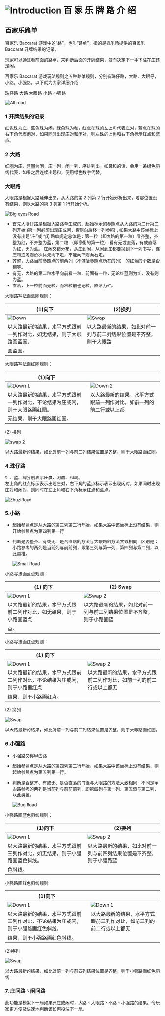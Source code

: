 # ![Introduction](https://res-global.1315cdn.com:11443/statics/game_rules/bjl.png) 百 家 乐 牌 路 介 绍

## 百家乐路单

百家乐 Baccarat 游戏中的“路”，也叫“路单”，指的是娱乐场提供的百家乐 Baccarat 开牌结果的记录。

玩家可以通过看前面的路单，来判断后面的开牌结果，进而决定下一手下注在庄还是闲。

百家乐 Baccarat 游戏玩法规则之五种路单规则，分别有珠仔路，大路，大眼仔，小路，小强路。以下就为大家详细介绍:

珠仔路 大路 大眼路 小路 小强路

<img src = "https://res-global.1315cdn.com:11443/statics/game_rules/img_1.png" alt="All road" class="mw-475" />

### 1.开牌结果的记录

红色珠为庄，蓝色珠为闲，绿色珠为和，红点在珠的左上角代表庄对，蓝点在珠的右下角代表闲对，如果同时出现庄对和闲对，则左珠的上角和右下角标示红点和蓝点。

### 2.大路

红圈为庄，蓝圈为闲，庄一列，闲一列，序排列出，如果和的话，会用一条绿色斜线代表，如果之后连续出现和，便用绿色数字代替。

### 大眼路

大眼路是根据大路延伸出来，从大路的第 2 列第 2 行开始分析出来，若那位置没有结果，则以大路的第 3 列第 1 行开始分析。

<img src ="https://res-global.1315cdn.com:11443/statics/game_rules/img_2.png" class="mw-310" alt="Big eyes Road"/>

- 首先大眼仔路是根据大路路单生成的。起始标示的参照点从大路的第二行第二列开始 (第一列必须出现庄或闲，否则向后移一列参照) , 如果大路中该坐标上没有出现“庄”或
  “闲 路单规定总体是：第一粒（即大路的第一粒）看齐整，齐整为红，不齐整为蓝，第二粒 （即亨衢的第一粒） 看有无或直落，有或直落为红，无为蓝。
  庄闲交错分布，从庄到闲，从闲到庄都要换到下一列书写，连庄和连闲则依次优先向下走，不能向下则向右走。
- 齐整，大路当前参照点的前两列（不包括参照点所在的列） 的红蓝的个数是否相等。
- 有无，大路的第二粒水平向前看一粒，前面有一粒，无论红蓝则为红，没有则为蓝。
- 直落，上一粒前面无粒，而次粒前也无粒，直落为红。

大眼路写法画蓝圈规则：

| (1)向下                                                                    | (2)换列                                                                    |
| -------------------------------------------------------------------------- | -------------------------------------------------------------------------- |
| ![Down](https://res-global.1315cdn.com:11443/statics/game_rules/img_3.png) | ![Swap](https://res-global.1315cdn.com:11443/statics/game_rules/img_4.png) |
| 以大路最新的结果，水平方式跟前一列作对比，如无结果，则于大眼路画蓝圈。     | 以大路最新的结果，如比对前一列与前二列结果位置是不齐整，则于大眼路         |
| 画蓝圈。                                                                   |

大眼路写法画红圈规则：

| (1)向下                                                                        | &nbsp;                                                                       |
| ------------------------------------------------------------------------------ | ---------------------------------------------------------------------------- |
| ![Down 1](https://res-global.1315cdn.com:11443/statics/game_rules/img_5.png)   | ![Down 2](https://res-global.1315cdn.com:11443/statics/game_rules/img_6.png) |
| 以大路最新的结果，水平方式跟前一列作对比，不论结果为庄或闲，则于大眼路画红圈。 | 以大路最新的结果，水平方式跟前一列作对比，如前一列的前二行或以上都           |
| 无结果，则于大眼路画红圈。                                                     |

(2) 换列

<img src="https://res-global.1315cdn.com:11443/statics/game_rules/img_7.png" alt="swap 2" class="mw-135">

以大路最新的结果，如比对前一列与前二列结果位置是齐整，则于大眼路画红圈。

### 4.珠仔路

红、蓝、绿分别表示庄赢、闲赢、和局。  
左上角的红点标示表示出现庄对，右下角的蓝点标示表示出现闲对，如果同时出现庄对和闲对，则同时在左上角和右下角标示红点和蓝点。

 <img class="mw-180" src = "https://res-global.1315cdn.com:11443/statics/game_rules/img_8.png" alt="ZhuziRoad">

### 5.小路

- 起始参照点是从大路的第三列第二行开始，如果大路中该坐标上没有结果，则开始参照点为第四列第一行
- 判断是否整齐、有或无、是否直落的方法与大眼路的方法大致相同，区别是：小路参考的两列是当前列与前前列，即第三列与第一列、第四列与第二列，以此类推。

  <img class="270" src="https://res-global.1315cdn.com:11443/statics/game_rules/img_9.png" alt="Small Road"/>

小路写法画蓝点规则：

| (1) 向下                                                                      | (2) Swap                                                                      |
| ----------------------------------------------------------------------------- | ----------------------------------------------------------------------------- |
| ![Down 1](https://res-global.1315cdn.com:11443/statics/game_rules/img_10.png) | ![Swap 2](https://res-global.1315cdn.com:11443/statics/game_rules/img_11.png) |
| 以大路最新的结果，水平方式跟前二列作对比，如无结果，则于小路画蓝点            | 以大路最新的结果，如比对前一列与前三列结果位置是不齐整，则于小路画蓝          |
| 点。                                                                          |

小路写法画红点规则：

| (1) 向下                                                                      | &nbsp;                                                                        |
| ----------------------------------------------------------------------------- | ----------------------------------------------------------------------------- |
| ![Down 1](https://res-global.1315cdn.com:11443/statics/game_rules/img_12.png) | ![Swap 2](https://res-global.1315cdn.com:11443/statics/game_rules/img_13.png) |
| 以大路最新的结果，水平方式跟前二列作对比，不论结果为庄或闲，则于小路画红点    | 以大路最新的结果，水平方式跟前二列作对比，如前一列的前二行或以上都无          |
| 结果，则于小路画红点。                                                        |

(2) 换列

<img src="https://res-global.1315cdn.com:11443/statics/game_rules/img_14.png" alt="Swap" class="mw-135"/>

以大路最新的结果，如比对前一列与前二列结果位置是齐整，则于大眼路画红圈。

### 6.小强路

- 小强路又称曱甴路

- 起始参照点是从大路的第四列第二行开始，如果大路中该坐标上没有结果，则起始参照点为第五列第一行。

- 判断是否整齐、有或无、是否直落的门径与大眼路的方法大致相同，不同是曱甴路参考的两列是当前列与前前前列，即第四列与第一列、第五烈与第二列，以此类推。

  <img src="https://res-global.1315cdn.com:11443/statics/game_rules/img_15.png" alt="Bug Road" class="mw-270"/>

小强路画蓝色斜线规则：

| (1)向下                                                                       | (2)换列                                                                       |
| ----------------------------------------------------------------------------- | ----------------------------------------------------------------------------- |
| ![Down 1](https://res-global.1315cdn.com:11443/statics/game_rules/img_16.png) | ![Swap 2](https://res-global.1315cdn.com:11443/statics/game_rules/img_17.png) |
| 以大路最新的结果，水平方式跟前三列作对比，如无结果，则于小强路画蓝色斜线。    | 以大路最新的结果，如比对前一列与前四列结果位置是不齐整，则于小强路蓝          |
| 色斜线。                                                                      |

小强路画红色斜线规则:

| (1)向下                                                                            | &nbsp;                                                                        |
| ---------------------------------------------------------------------------------- | ----------------------------------------------------------------------------- |
| ![Down 1](https://res-global.1315cdn.com:11443/statics/game_rules/img_18.png)      | ![Down 1](https://res-global.1315cdn.com:11443/statics/game_rules/img_19.png) |
| 以大路最新的结果，水平方式跟前三列作对比，不论结果为庄或闲，则于小强路画红色斜线。 | 以大路最新的结果，水平方式跟前三列作对比，如前三列的前二行或以上都无          |
| 结果，则于小强路画红色斜线。                                                       |

(2)换列

<img src="https://res-global.1315cdn.com:11443/statics/game_rules/img_20.png" alt="Swap" class="mw-135">

以大路最新的结果，如比对前一列与前四列结果位置是齐整，则于小强路画红色斜线

### 7. 庄问路丶闲问路

此功能是模拟下一局如果开庄或闲时，大路丶大眼路丶小路丶小强路的结果。令玩家更方便及快速地判断该如何投注下一局。
